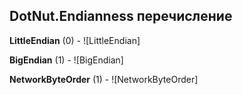 ## DotNut.Endianness перечисление

**LittleEndian** (0) - ![LittleEndian]

**BigEndian** (1) - ![BigEndian]

**NetworkByteOrder** (1) - ![NetworkByteOrder]


